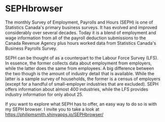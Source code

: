 # SEPHbrowser
The monthly Survey of Employment, Payrolls and Hours (SEPH) is one of Statistics Canada's primary business surveys. It has evolved and improved considerably over several decades. Today it is a blend of employment and wage information from all of the payroll deduction submissions to the Canada Revenue Agency plus hours worked data from Statistics Canada's Business Payrolls Survey. 

SEPH can be thought of as a counterpart to the Labour Force Survey (LFS). In essence, the former collects data about employment from employers, while the latter does the same from employees. A big difference between the two though is the amount of industry detail that is available. While the latter is a sample survey of households, the former is a census of employers (except for a handful of small-employer industries that are excluded). SEPH offers information about almost 400 industries, while the LFS provides industry information for only about 25.

If you want to explore what SEPH has to offer, an easy way to do so is with my SEPH browser. I invite you to take a look at https://philipmsmith.shinyapps.io/SEPHbrowser/
